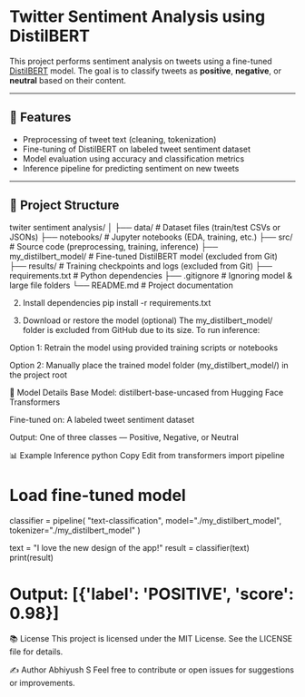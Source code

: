 # Twitter Sentiment Analysis using DistilBERT

This project performs sentiment analysis on tweets using a fine-tuned [DistilBERT](https://huggingface.co/distilbert-base-uncased) model. The goal is to classify tweets as **positive**, **negative**, or **neutral** based on their content.

---

## 🚀 Features

- Preprocessing of tweet text (cleaning, tokenization)
- Fine-tuning of DistilBERT on labeled tweet sentiment dataset
- Model evaluation using accuracy and classification metrics
- Inference pipeline for predicting sentiment on new tweets

---

## 📁 Project Structure

twiter sentiment analysis/
│
├── data/ # Dataset files (train/test CSVs or JSONs)
├── notebooks/ # Jupyter notebooks (EDA, training, etc.)
├── src/ # Source code (preprocessing, training, inference)
├── my_distilbert_model/ # Fine-tuned DistilBERT model (excluded from Git)
├── results/ # Training checkpoints and logs (excluded from Git)
├── requirements.txt # Python dependencies
├── .gitignore # Ignoring model & large file folders
└── README.md # Project documentation

2. Install dependencies
pip install -r requirements.txt


3. Download or restore the model (optional)
The my_distilbert_model/ folder is excluded from GitHub due to its size. To run inference:

Option 1: Retrain the model using provided training scripts or notebooks

Option 2: Manually place the trained model folder (my_distilbert_model/) in the project root

🧠 Model Details
Base Model: distilbert-base-uncased from Hugging Face Transformers

Fine-tuned on: A labeled tweet sentiment dataset

Output: One of three classes — Positive, Negative, or Neutral


📊 Example Inference
python
Copy
Edit
from transformers import pipeline

# Load fine-tuned model
classifier = pipeline(
    "text-classification",
    model="./my_distilbert_model",
    tokenizer="./my_distilbert_model"
)

text = "I love the new design of the app!"
result = classifier(text)
print(result)
# Output: [{'label': 'POSITIVE', 'score': 0.98}]


📚 License
This project is licensed under the MIT License. See the LICENSE file for details.

✍️ Author
Abhiyush S
Feel free to contribute or open issues for suggestions or improvements.


